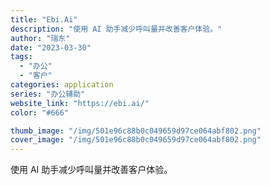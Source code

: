 ```yaml
---
title: "Ebi.Ai"
description: "使用 AI 助手减少呼叫量并改善客户体验。"
author: "瑞东"
date: "2023-03-30"
tags:
  - "办公"
  - "客户"
categories: application
series: "办公辅助"
website_link: "https://ebi.ai/"
color: "#666"

thumb_image: "/img/501e96c88b0c049659d97ce064abf802.png"
cover_image: "/img/501e96c88b0c049659d97ce064abf802.png"
---
```


使用 AI 助手减少呼叫量并改善客户体验。